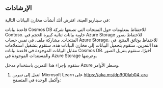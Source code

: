 ﻿---
lab:
    title: 'تاللفة 4: تحميل البيانات وتنزيلها والاستعلام عنها في مخزن بيانات غير ارتباطية'
    module: 'الوحدة الثالثة: استكشاف البيانات غير الارتباطية في Azure'
---

## الإرشادات
في سيناريو العينة، افترض أنك أنشأت مخازن البيانات التالية:

قاعدة بيانات Cosmos DB للاحتفاظ بمعلومات حول المنتجات التي تصنعها شركة Contoso.
حاوية بيانات ثنائية كبيرة الحجم في Azure Storage للاحتفاظ بصور المنتجات.
مشاركة ملف، في نفس حساب Azure Storage، للاحتفاظ بوثائق المنتج.
في هذا التمرين، ستقوم بتحميل البيانات إلى مخازن البيانات هذه. ستقوم بتشغيل استعلامات مقابل البيانات الموجودة في قاعدة بيانات Cosmos DB. أخيرًا، ستقوم بتنزيل الصور والمستندات الموجودة في Azure Storage وعرضها.

ستقوم بإجراء هذا التمرين باستخدام مدخل Azure وسطر الأوامر.

1.	انتقل إلى تمرين Microsoft Learn على  https://aka.ms/dp900lab04-ara وأكمل الوحدة في المتصفح: 
